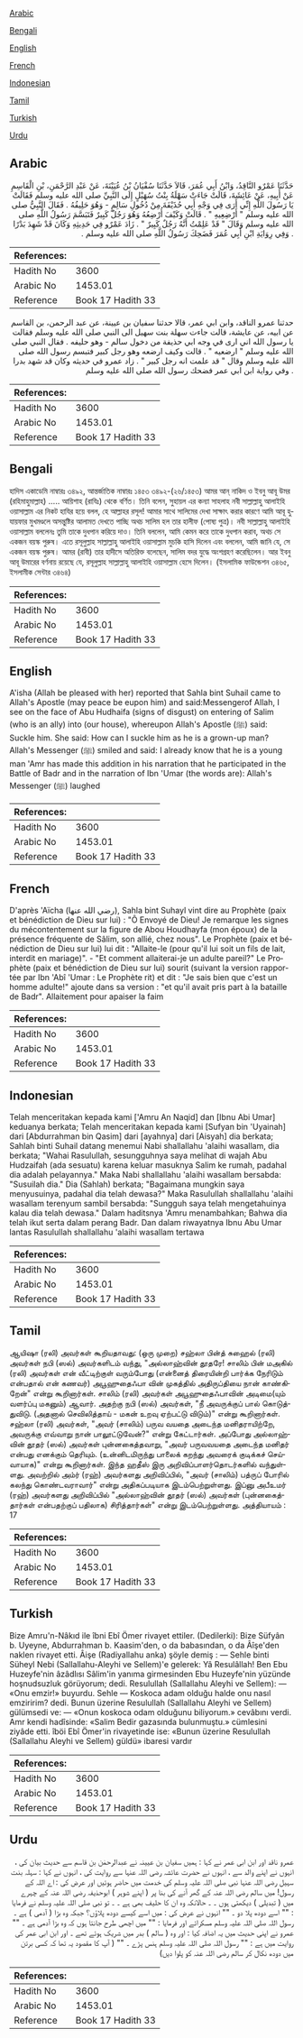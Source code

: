 [Arabic](#arabic)

[Bengali](#bengali)

[English](#english)

[French](#french)

[Indonesian](#indonesian)

[Tamil](#tamil)

[Turkish](#turkish)

[Urdu](#urdu)

## Arabic


<div dir="rtl" lang="ar" style={{fontSize:'larger',backgroundColor:'#f8f9fa',padding:20}}>
حَدَّثَنَا عَمْرٌو النَّاقِدُ، وَابْنُ أَبِي عُمَرَ، قَالاَ حَدَّثَنَا سُفْيَانُ بْنُ عُيَيْنَةَ، عَنْ عَبْدِ الرَّحْمَنِ، بْنِ الْقَاسِمِ عَنْ أَبِيهِ، عَنْ عَائِشَةَ، قَالَتْ جَاءَتْ سَهْلَةُ بِنْتُ سُهَيْلٍ إِلَى النَّبِيِّ صلى الله عليه وسلم فَقَالَتْ يَا رَسُولَ اللَّهِ إِنِّي أَرَى فِي وَجْهِ أَبِي حُذَيْفَةَ مِنْ دُخُولِ سَالِمٍ - وَهُوَ حَلِيفُهُ ‏.‏ فَقَالَ النَّبِيُّ صلى الله عليه وسلم ‏"‏ أَرْضِعِيهِ ‏"‏ ‏.‏ قَالَتْ وَكَيْفَ أُرْضِعُهُ وَهُوَ رَجُلٌ كَبِيرٌ فَتَبَسَّمَ رَسُولُ اللَّهِ صلى الله عليه وسلم وَقَالَ ‏"‏ قَدْ عَلِمْتُ أَنَّهُ رَجُلٌ كَبِيرٌ ‏"‏ ‏.‏ زَادَ عَمْرٌو فِي حَدِيثِهِ وَكَانَ قَدْ شَهِدَ بَدْرًا ‏.‏ وَفِي رِوَايَةِ ابْنِ أَبِي عُمَرَ فَضَحِكَ رَسُولُ اللَّهِ صلى الله عليه وسلم ‏.‏
</div>
<div style={{backgroundColor:'#f8f9fa',padding:20, marginBottom: 10}}><table> <thead> <tr> <th>References:</th> <th></th> </tr> </thead> <tbody><tr><td>Hadith No</td><td>3600</td></tr><tr><td>Arabic No</td><td>1453.01</td></tr><tr><td>Reference</td><td>Book 17 Hadith 33</td></tr></tbody></table></div>


<div dir="rtl" lang="ar" style={{fontSize:'larger',backgroundColor:'#f8f9fa',padding:20}}>
حدثنا عمرو الناقد، وابن ابي عمر، قالا حدثنا سفيان بن عيينة، عن عبد الرحمن، بن القاسم عن ابيه، عن عايشة، قالت جاءت سهلة بنت سهيل الى النبي صلى الله عليه وسلم فقالت يا رسول الله اني ارى في وجه ابي حذيفة من دخول سالم - وهو حليفه . فقال النبي صلى الله عليه وسلم " ارضعيه " . قالت وكيف ارضعه وهو رجل كبير فتبسم رسول الله صلى الله عليه وسلم وقال " قد علمت انه رجل كبير " . زاد عمرو في حديثه وكان قد شهد بدرا . وفي رواية ابن ابي عمر فضحك رسول الله صلى الله عليه وسلم
</div>
<div style={{backgroundColor:'#f8f9fa',padding:20, marginBottom: 10}}><table> <thead> <tr> <th>References:</th> <th></th> </tr> </thead> <tbody><tr><td>Hadith No</td><td>3600</td></tr><tr><td>Arabic No</td><td>1453.01</td></tr><tr><td>Reference</td><td>Book 17 Hadith 33</td></tr></tbody></table></div>

## Bengali


<div dir="ltr" lang="bn" style={{fontSize:'larger',backgroundColor:'#f8f9fa',padding:20}}>
হাদিস একাডেমি নাম্বারঃ ৩৪৯২, আন্তর্জাতিক নাম্বারঃ ১৪৫৩ ৩৪৯২-(২৬/১৪৫৩) আমর আন্‌ নাকিদ ও ইবনু আবূ উমর (রহিমাহুমাল্লাহ) ..... আয়িশাহ (রাযিঃ) থেকে বর্ণিত। তিনি বলেন, সুহায়ল এর কন্যা সাহলাহ নবী সাল্লাল্লাহু আলাইহি ওয়াসাল্লাম এর নিকট হাযির হয়ে বলল, হে আল্লাহর রসূল! আমার সাথে সালিমের দেখা সাক্ষাৎ করার কারণে আমি আবূ হুযায়ফার মুখমণ্ডলে অসন্তুষ্টির আলামত দেখতে পাচ্ছি অথচ সালিম হল তার হালীফ (পোষ্য পুত্র)। নবী সাল্লাল্লাহু আলাইহি ওয়াসাল্লাম বললেনঃ তুমি তাকে দুধপান করিয়ে দাও। তিনি বললেন, আমি কেমন করে তাকে দুধপান করাব, অথচ সে একজন বয়স্ক পুরুষ। এতে রসূলুল্লাহ সাল্লাল্লাহু আলাইহি ওয়াসাল্লাম মুচকি হাসি দিলেন এবং বললেন, আমি জানি যে, সে একজন বয়স্ক পুরুষ। আমর (রাবী) তার হাদীসে অতিরিক্ত বলেছেন, সালিম বদর যুদ্ধে অংশগ্রহণ করেছিলেন। আর ইবনু আবূ উমারের বর্ণনায় রয়েছে যে, রসূলুল্লাহ সাল্লাল্লাহু আলাইহি ওয়াসাল্লাম হেসে দিলেন। (ইসলামিক ফাউন্ডেশন ৩৪৬৫, ইসলামীক সেন্টার ৩৪৬৪)
</div>
<div style={{backgroundColor:'#f8f9fa',padding:20, marginBottom: 10}}><table> <thead> <tr> <th>References:</th> <th></th> </tr> </thead> <tbody><tr><td>Hadith No</td><td>3600</td></tr><tr><td>Arabic No</td><td>1453.01</td></tr><tr><td>Reference</td><td>Book 17 Hadith 33</td></tr></tbody></table></div>

## English


<div dir="ltr" lang="en" style={{fontSize:'larger',backgroundColor:'#f8f9fa',padding:20}}>
A'isha (Allah be pleased with her) reported that Sahla bint Suhail came to Allah's Apostle (may peace be eupon him) and said:Messengerof Allah, I see on the face of Abu Hudhaifa (signs of disgust) on entering of Salim (who is an ally) into (our house), whereupon Allah's Apostle (ﷺ) said: Suckle him. She said: How can I suckle him as he is a grown-up man? Allah's Messenger (ﷺ) smiled and said: I already know that he is a young man 'Amr has made this addition in his narration that he participated in the Battle of Badr and in the narration of Ibn 'Umar (the words are): Allah's Messenger (ﷺ) laughed
</div>
<div style={{backgroundColor:'#f8f9fa',padding:20, marginBottom: 10}}><table> <thead> <tr> <th>References:</th> <th></th> </tr> </thead> <tbody><tr><td>Hadith No</td><td>3600</td></tr><tr><td>Arabic No</td><td>1453.01</td></tr><tr><td>Reference</td><td>Book 17 Hadith 33</td></tr></tbody></table></div>

## French


<div dir="ltr" lang="fr" style={{fontSize:'larger',backgroundColor:'#f8f9fa',padding:20}}>
D'après 'Aïcha (رضي الله عنها), Sahla bint Suhayl vint dire au Prophète (paix et bénédiction de Dieu sur lui) : "Ô Envoyé de Dieu! Je remarque les signes du mécontentement sur la figure de Abou Houdhayfa (mon époux) de la présence fréquente de Sâlim, son allié, chez nous". Le Prophète (paix et bénédiction de Dieu sur lui) lui dit : "Allaite-le (pour qu'il lui soit un fils de lait, interdit en mariage)". - "Et comment allaiterai-je un adulte pareil?" Le Prophète (paix et bénédiction de Dieu sur lui) sourit (suivant la version rapportée par Ibn 'Abî 'Umar : Le Prophète rit) et dit : "Je sais bien que c'est un homme adulte!" ajoute dans sa version : "et qu'il avait pris part à la bataille de Badr". Allaitement pour apaiser la faim
</div>
<div style={{backgroundColor:'#f8f9fa',padding:20, marginBottom: 10}}><table> <thead> <tr> <th>References:</th> <th></th> </tr> </thead> <tbody><tr><td>Hadith No</td><td>3600</td></tr><tr><td>Arabic No</td><td>1453.01</td></tr><tr><td>Reference</td><td>Book 17 Hadith 33</td></tr></tbody></table></div>

## Indonesian


<div dir="ltr" lang="id" style={{fontSize:'larger',backgroundColor:'#f8f9fa',padding:20}}>
Telah menceritakan kepada kami ['Amru An Naqid] dan [Ibnu Abi Umar] keduanya berkata; Telah menceritakan kepada kami [Sufyan bin 'Uyainah] dari [Abdurrahman bin Qasim] dari [ayahnya] dari [Aisyah] dia berkata; Sahlah binti Suhail datang menemui Nabi shallallahu 'alaihi wasallam, dia berkata; "Wahai Rasulullah, sesungguhnya saya melihat di wajah Abu Hudzaifah (ada sesuatu) karena keluar masuknya Salim ke rumah, padahal dia adalah pelayannya." Maka Nabi shallallahu 'alaihi wasallam bersabda: "Susuilah dia." Dia (Sahlah) berkata; "Bagaimana mungkin saya menyusuinya, padahal dia telah dewasa?" Maka Rasulullah shallallahu 'alaihi wasallam terenyum sambil bersabda: "Sungguh saya telah mengetahuinya kalau dia telah dewasa." Dalam haditsnya 'Amru menambahkan; Bahwa dia telah ikut serta dalam perang Badr. Dan dalam riwayatnya Ibnu Abu Umar lantas Rasulullah shallallahu 'alaihi wasallam tertawa
</div>
<div style={{backgroundColor:'#f8f9fa',padding:20, marginBottom: 10}}><table> <thead> <tr> <th>References:</th> <th></th> </tr> </thead> <tbody><tr><td>Hadith No</td><td>3600</td></tr><tr><td>Arabic No</td><td>1453.01</td></tr><tr><td>Reference</td><td>Book 17 Hadith 33</td></tr></tbody></table></div>

## Tamil


<div dir="ltr" lang="ta" style={{fontSize:'larger',backgroundColor:'#f8f9fa',padding:20}}>
ஆயிஷா (ரலி) அவர்கள் கூறியதாவது: (ஒரு முறை) சஹ்லா பின்த் சுஹைல் (ரலி) அவர்கள் நபி (ஸல்) அவர்களிடம் வந்து, "அல்லாஹ்வின் தூதரே! சாலிம் பின் மஅகில் (ரலி) அவர்கள் என் வீட்டிற்குள் வரும்போது (என்னைத் திரையின்றி பார்க்க நேரிடும் என்பதால் என் கணவர்) அபூஹுதைஃபா வின் முகத்தில் அதிருப்தியை நான் காண்கிறேன்" என்று கூறினார்கள். சாலிம் (ரலி) அவர்கள் அபூஹுதைஃபாவின் அடிமை(யும் வளர்ப்பு மகனும்) ஆவார். அதற்கு நபி (ஸல்) அவர்கள், "நீ அவருக்குப் பால் கொடுத்துவிடு. (அதனால் செவிலித்தாய் - மகன் உறவு ஏற்பட்டு விடும்)" என்று கூறினார்கள். சஹ்லா (ரலி) அவர்கள், "அவர் (சாலிம்) பருவ வயதை அடைந்த மனிதராயிற்றே, அவருக்கு எவ்வாறு நான் பாலூட்டுவேன்?" என்று கேட்டார்கள். அப்போது அல்லாஹ்வின் தூதர் (ஸல்) அவர்கள் புன்னகைத்தவாறு, "அவர் பருவவயதை அடைந்த மனிதர் என்பது எனக்கும் தெரியும். (உன்னிடமிருந்து பாலைக் கறந்து அவரைக் குடிக்கச் செய்வாயாக)" என்று கூறினார்கள். இந்த ஹதீஸ் இரு அறிவிப்பாளர்தொடர்களில் வந்துள்ளது. அவற்றில் அம்ர் (ரஹ்) அவர்களது அறிவிப்பில், "அவர் (சாலிம்) பத்ருப் போரில் கலந்து கொண்டவராவார்" என்று அதிகப்படியாக இடம்பெற்றுள்ளது. இப்னு அபீஉமர் (ரஹ்) அவர்களது அறிவிப்பில் "அல்லாஹ்வின் தூதர் (ஸல்) அவர்கள் (புன்னகைத்தார்கள் என்பதற்குப் பதிலாக) சிரித்தார்கள்" என்று இடம்பெற்றுள்ளது. அத்தியாயம் : 17
</div>
<div style={{backgroundColor:'#f8f9fa',padding:20, marginBottom: 10}}><table> <thead> <tr> <th>References:</th> <th></th> </tr> </thead> <tbody><tr><td>Hadith No</td><td>3600</td></tr><tr><td>Arabic No</td><td>1453.01</td></tr><tr><td>Reference</td><td>Book 17 Hadith 33</td></tr></tbody></table></div>

## Turkish


<div dir="ltr" lang="tr" style={{fontSize:'larger',backgroundColor:'#f8f9fa',padding:20}}>
Bize Amru'n-Nâkıd ile îbni Ebî Ömer rivayet ettiler. (Dedilerki): Bize Süfyân b. Uyeyne, Abdurrahman b. Kaasim'den, o da babasından, o da Âîşe'den naklen rivayet etti. Âişe (Radiyallahu anka) şöyle demiş : — Sehle binti Süheyl Nebi (Sallallahu-Aleyhi ve Sellem)'e gelerek: Yâ Resulâllah! Ben Ebu Huzeyfe'nin âzâdlısı Sâlim'in yanıma girmesinden Ebu Huzeyfe'nin yüzünde hoşnudsuzluk görüyorum; dedi. Resulullah (Sallallahu Aleyhi ve Sellem): — «Onu emzir!» buyurdu. Sehle — Koskoca adam olduğu halde onu nasıl emziririm? dedi. Bunun üzerine Resulullah (Sallallahu Aleyhi ve Sellem) gülümsedi ve: — «Onun koskoca odam olduğunu biliyorum.» cevâbını verdi. Amr kendi hadîsinde: «Salim Bedir gazasında bulunmuştu.» cümlesini ziyâde etti. îböi Ebî Ömer'in rivayetinde ise: «Bunun üzerine Resulullah (Sallallahu Aleyhi ve Sellem) güldü» ibaresi vardır
</div>
<div style={{backgroundColor:'#f8f9fa',padding:20, marginBottom: 10}}><table> <thead> <tr> <th>References:</th> <th></th> </tr> </thead> <tbody><tr><td>Hadith No</td><td>3600</td></tr><tr><td>Arabic No</td><td>1453.01</td></tr><tr><td>Reference</td><td>Book 17 Hadith 33</td></tr></tbody></table></div>

## Urdu


<div dir="rtl" lang="ur" style={{fontSize:'larger',backgroundColor:'#f8f9fa',padding:20}}>
عمرو ناقد اور ابن ابی عمر نے کہا : ہمیں سفیان بن عیینہ نے عبدالرحمٰن بن قاسم سے حدیث بیان کی ، انہوں نے اپنے والد سے ، انہوں نے حضرت عائشہ رضی اللہ عنہا سے روایت کی ، انہوں نے کہا : سہلہ بنت سہیل رضی اللہ عنہا نبی صلی اللہ علیہ وسلم کی خدمت میں حاضر ہوئیں اور عرض کی : اے اللہ کے رسول! میں سالم رضی اللہ عنہ کے گھر آنے کی بنا پر ( اپنے شوہر ) ابوحذیفہ رضی اللہ عنہ کے چہرے میں ( تبدیلی ) دیکھتی ہوں ۔ ۔ حالانکہ وہ ان کا حلیف بھی ہے ۔ ۔ تو نبی صلی اللہ علیہ وسلم نے فرمایا : "" اسے دودھ پلا دو ۔ "" انہوں نے عرض کی : میں اسے کیسے دودھ پلاؤں؟ جبکہ وہ بڑا ( آدمی ) ہے ۔ رسول اللہ صلی اللہ علیہ وسلم مسکرائے اور فرمایا : "" میں اچھی طرح جانتا ہوں کہ وہ بڑا آدمی ہے ۔ "" عمرو نے اپنی حدیث میں یہ اضافہ کیا : اور وہ ( سالم ) بدر میں شریک ہوئے تھے ۔ اور ابن ابی عمر کی روایت میں ہے : "" رسول اللہ صلی اللہ علیہ وسلم ہنس پڑے ۔ "" ( آپ کا مقصود یہ تھا کہ کسی برتن میں دودھ نکال کر سالم رضی اللہ عنہ کو پلوا دیں)
</div>
<div style={{backgroundColor:'#f8f9fa',padding:20, marginBottom: 10}}><table> <thead> <tr> <th>References:</th> <th></th> </tr> </thead> <tbody><tr><td>Hadith No</td><td>3600</td></tr><tr><td>Arabic No</td><td>1453.01</td></tr><tr><td>Reference</td><td>Book 17 Hadith 33</td></tr></tbody></table></div>